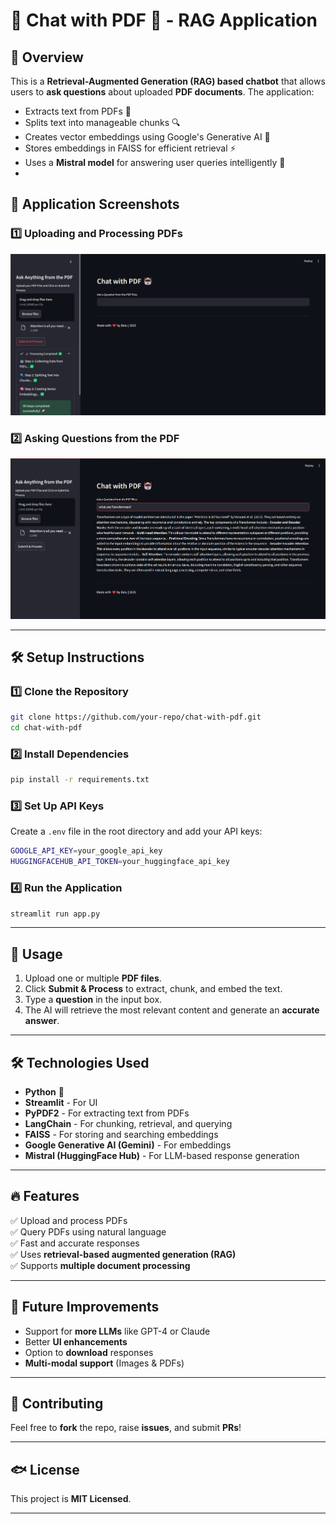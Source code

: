 # 📄 Chat with PDF 🤖 - RAG Application

## 🚀 Overview
This is a **Retrieval-Augmented Generation (RAG) based chatbot** that allows users to **ask questions** about uploaded **PDF documents**. The application:
- Extracts text from PDFs 📝
- Splits text into manageable chunks 🔍
- Creates vector embeddings using Google's Generative AI 🧠
- Stores embeddings in FAISS for efficient retrieval ⚡
- Uses a **Mistral model** for answering user queries intelligently 🤖
- 
## 🎨 Application Screenshots
### **1️⃣ Uploading and Processing PDFs**
![Uploading PDFs](assets/image1.png)

### **2️⃣ Asking Questions from the PDF**
![Asking Questions](assets/image2.png)

---

## 🛠️ Setup Instructions

### 1️⃣ Clone the Repository
```bash
git clone https://github.com/your-repo/chat-with-pdf.git
cd chat-with-pdf
```

### 2️⃣ Install Dependencies
```bash
pip install -r requirements.txt
```

### 3️⃣ Set Up API Keys
Create a `.env` file in the root directory and add your API keys:
```bash
GOOGLE_API_KEY=your_google_api_key
HUGGINGFACEHUB_API_TOKEN=your_huggingface_api_key
```

### 4️⃣ Run the Application
```bash
streamlit run app.py
```

---

## 🎯 Usage
1. Upload one or multiple **PDF files**.
2. Click **Submit & Process** to extract, chunk, and embed the text.
3. Type a **question** in the input box.
4. The AI will retrieve the most relevant content and generate an **accurate answer**.

---

## 🛠️ Technologies Used
- **Python** 🐍
- **Streamlit** - For UI
- **PyPDF2** - For extracting text from PDFs
- **LangChain** - For chunking, retrieval, and querying
- **FAISS** - For storing and searching embeddings
- **Google Generative AI (Gemini)** - For embeddings
- **Mistral (HuggingFace Hub)** - For LLM-based response generation

---

## 🔥 Features
✅ Upload and process PDFs  
✅ Query PDFs using natural language  
✅ Fast and accurate responses  
✅ Uses **retrieval-based augmented generation (RAG)**  
✅ Supports **multiple document processing**  

---

## 📌 Future Improvements
- Support for **more LLMs** like GPT-4 or Claude  
- Better **UI enhancements**  
- Option to **download** responses  
- **Multi-modal support** (Images & PDFs)  

---

## 🤝 Contributing
Feel free to **fork** the repo, raise **issues**, and submit **PRs**!

---

## 🐟 License
This project is **MIT Licensed**.

---

